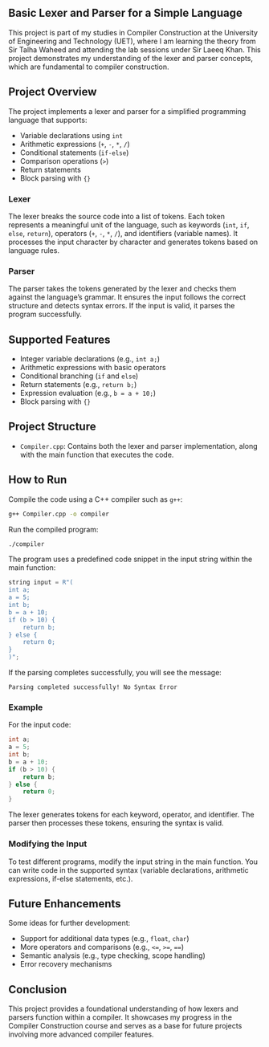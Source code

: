 ## Basic Lexer and Parser for a Simple Language

This project is part of my studies in Compiler Construction at the University of Engineering and Technology (UET), where I am learning the theory from Sir Talha Waheed and attending the lab sessions under Sir Laeeq Khan. This project demonstrates my understanding of the lexer and parser concepts, which are fundamental to compiler construction.

## Project Overview

The project implements a lexer and parser for a simplified programming language that supports:

- Variable declarations using `int`
- Arithmetic expressions (`+`, `-`, `*`, `/`)
- Conditional statements (`if-else`)
- Comparison operations (`>`)
- Return statements
- Block parsing with `{}`

### Lexer

The lexer breaks the source code into a list of tokens. Each token represents a meaningful unit of the language, such as keywords (`int`, `if`, `else`, `return`), operators (`+`, `-`, `*`, `/`), and identifiers (variable names). It processes the input character by character and generates tokens based on language rules.

### Parser

The parser takes the tokens generated by the lexer and checks them against the language’s grammar. It ensures the input follows the correct structure and detects syntax errors. If the input is valid, it parses the program successfully.

## Supported Features

- Integer variable declarations (e.g., `int a;`)
- Arithmetic expressions with basic operators
- Conditional branching (`if` and `else`)
- Return statements (e.g., `return b;`)
- Expression evaluation (e.g., `b = a + 10;`)
- Block parsing with `{}`

## Project Structure

- `Compiler.cpp`: Contains both the lexer and parser implementation, along with the main function that executes the code.

## How to Run

Compile the code using a C++ compiler such as `g++`:

```bash
g++ Compiler.cpp -o compiler
```

Run the compiled program:

```bash
./compiler
```

The program uses a predefined code snippet in the input string within the main function:

```cpp
string input = R"(
int a;
a = 5;
int b;
b = a + 10;
if (b > 10) {
    return b;
} else {
    return 0;
}
)";
```

If the parsing completes successfully, you will see the message:

```
Parsing completed successfully! No Syntax Error
```

### Example

For the input code:

```cpp
int a;
a = 5;
int b;
b = a + 10;
if (b > 10) {
    return b;
} else {
    return 0;
}
```

The lexer generates tokens for each keyword, operator, and identifier. The parser then processes these tokens, ensuring the syntax is valid.

### Modifying the Input

To test different programs, modify the input string in the main function. You can write code in the supported syntax (variable declarations, arithmetic expressions, if-else statements, etc.).

## Future Enhancements

Some ideas for further development:

- Support for additional data types (e.g., `float`, `char`)
- More operators and comparisons (e.g., `<=`, `>=`, `==`)
- Semantic analysis (e.g., type checking, scope handling)
- Error recovery mechanisms

## Conclusion

This project provides a foundational understanding of how lexers and parsers function within a compiler. It showcases my progress in the Compiler Construction course and serves as a base for future projects involving more advanced compiler features.
